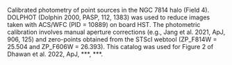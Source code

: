 Calibrated photometry of point sources in the NGC 7814 halo (Field 4). 
DOLPHOT (Dolphin 2000, PASP, 112, 1383) was used to reduce images taken with ACS/WFC (PID = 10889) on board HST.
The photometric calibration involves manual aperture corrections (e.g., Jang et al. 2021, ApJ, 906, 125) and zero-points obtained from the STScI webtool (ZP_F814W = 25.504 and ZP_F606W = 26.393).
This catalog was used for Figure 2 of Dhawan et al. 2022, ApJ, ***, ***.
